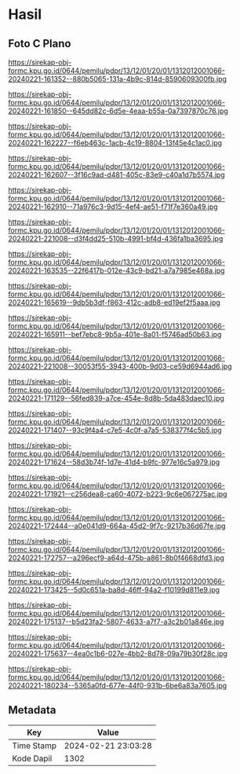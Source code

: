 # Hasil

## Foto C Plano

https://sirekap-obj-formc.kpu.go.id/0644/pemilu/pdpr/13/12/01/20/01/1312012001066-20240221-161352--880b5065-131a-4b9c-814d-8590609300fb.jpg

https://sirekap-obj-formc.kpu.go.id/0644/pemilu/pdpr/13/12/01/20/01/1312012001066-20240221-161850--645dd82c-6d5e-4eaa-b55a-0a7397870c76.jpg

https://sirekap-obj-formc.kpu.go.id/0644/pemilu/pdpr/13/12/01/20/01/1312012001066-20240221-162227--f6eb463c-1acb-4c19-8804-13f45e4c1ac0.jpg

https://sirekap-obj-formc.kpu.go.id/0644/pemilu/pdpr/13/12/01/20/01/1312012001066-20240221-162607--3f16c9ad-d481-405c-83e9-c40a1d7b5574.jpg

https://sirekap-obj-formc.kpu.go.id/0644/pemilu/pdpr/13/12/01/20/01/1312012001066-20240221-162910--71a976c3-9d15-4ef4-ae51-f71f7e360a49.jpg

https://sirekap-obj-formc.kpu.go.id/0644/pemilu/pdpr/13/12/01/20/01/1312012001066-20240221-221008--d3f4dd25-510b-4991-bf4d-436fa1ba3695.jpg

https://sirekap-obj-formc.kpu.go.id/0644/pemilu/pdpr/13/12/01/20/01/1312012001066-20240221-163535--22f6417b-012e-43c9-bd21-a7a7985e468a.jpg

https://sirekap-obj-formc.kpu.go.id/0644/pemilu/pdpr/13/12/01/20/01/1312012001066-20240221-165619--9db5b3df-f863-412c-adb8-ed19ef2f5aaa.jpg

https://sirekap-obj-formc.kpu.go.id/0644/pemilu/pdpr/13/12/01/20/01/1312012001066-20240221-165911--bef7ebc8-9b5a-401e-8a01-f5746ad50b63.jpg

https://sirekap-obj-formc.kpu.go.id/0644/pemilu/pdpr/13/12/01/20/01/1312012001066-20240221-221008--30053f55-3943-400b-9d03-ce59d6944ad6.jpg

https://sirekap-obj-formc.kpu.go.id/0644/pemilu/pdpr/13/12/01/20/01/1312012001066-20240221-171129--56fed839-a7ce-454e-8d8b-5da483daec10.jpg

https://sirekap-obj-formc.kpu.go.id/0644/pemilu/pdpr/13/12/01/20/01/1312012001066-20240221-171407--93c9f4a4-c7e5-4c0f-a7a5-538377f4c5b5.jpg

https://sirekap-obj-formc.kpu.go.id/0644/pemilu/pdpr/13/12/01/20/01/1312012001066-20240221-171624--58d3b74f-1d7e-41d4-b9fc-977e16c5a979.jpg

https://sirekap-obj-formc.kpu.go.id/0644/pemilu/pdpr/13/12/01/20/01/1312012001066-20240221-171921--c256dea8-ca60-4072-b223-9c6e067275ac.jpg

https://sirekap-obj-formc.kpu.go.id/0644/pemilu/pdpr/13/12/01/20/01/1312012001066-20240221-172444--a0e041d9-664a-45d2-9f7c-9217b36d67fe.jpg

https://sirekap-obj-formc.kpu.go.id/0644/pemilu/pdpr/13/12/01/20/01/1312012001066-20240221-172757--a296ecf9-a64d-475b-a861-8b0f4668dfd3.jpg

https://sirekap-obj-formc.kpu.go.id/0644/pemilu/pdpr/13/12/01/20/01/1312012001066-20240221-173425--5d0c651a-ba8d-46ff-94a2-f10199d811e9.jpg

https://sirekap-obj-formc.kpu.go.id/0644/pemilu/pdpr/13/12/01/20/01/1312012001066-20240221-175137--b5d23fa2-5807-4633-a7f7-a3c2b01a846e.jpg

https://sirekap-obj-formc.kpu.go.id/0644/pemilu/pdpr/13/12/01/20/01/1312012001066-20240221-175637--4ea0c1b6-027e-4bb2-8d78-09a79b30f28c.jpg

https://sirekap-obj-formc.kpu.go.id/0644/pemilu/pdpr/13/12/01/20/01/1312012001066-20240221-180234--5365a0fd-677e-44f0-931b-6be6a83a7605.jpg


## Metadata

| Key        | Value               |
| ---------- | ------------------- |
| Time Stamp | 2024-02-21 23:03:28 |
| Kode Dapil | 1302                |



